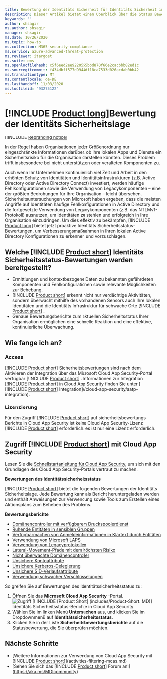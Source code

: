 ```yaml
---
title: Bewertung der Identitäts Sicherheit für Identitäts Sicherheit in Microsoft Defender
description: Dieser Artikel bietet einen Überblick über die Status Bewertungsberichte von Microsoft Defender für Identity Security.
keywords: ''
author: shsagir
ms.author: shsagir
manager: shsagir
ms.date: 10/26/2020
ms.topic: how-to
ms.collection: M365-security-compliance
ms.service: azure-advanced-threat-protection
ms.reviewer: itargoet
ms.suite: ems
ms.openlocfilehash: c5f6eed2ee9220555bbd870f66e2cacbbb82ed1c
ms.sourcegitcommit: f434dbff577d9944df18ca7533d026acdab0bb42
ms.translationtype: MT
ms.contentlocale: de-DE
ms.lasthandoff: 11/03/2020
ms.locfileid: "93275122"
---
```

# <a name="product-longs-identity-security-posture-assessments"></a>[!INCLUDE [Product long](includes/product-long.md)]Bewertung der Identitäts Sicherheitslage

[!INCLUDE [Rebranding notice](includes/rebranding.md)]

In der Regel haben Organisationen jeder Größenordnung nur eingeschränkte Informationen darüber, ob ihre lokalen Apps und Dienste ein Sicherheitsrisiko für die Organisation darstellen könnten. Dieses Problem trifft insbesondere bei nicht unterstützten oder veralteten Komponenten zu.

Auch wenn Ihr Unternehmen kontinuierlich viel Zeit und Arbeit in den erhöhten Schutz von Identitäten und Identitätsinfrastrukturen (z.B. Active Directory oder Active Directory Connect) investiert, werden häufige Fehlkonfigurationen sowie die Verwendung von Legacykomponenten – eine der größten Bedrohungen für Ihre Organisation – leicht übersehen. Sicherheitsuntersuchungen von Microsoft haben ergeben, dass die meisten Angriffe auf Identitäten häufige Fehlkonfigurationen in Active Directory und die fortgesetzte Verwendung von Legacykomponenten (z.B. das NTLMv1-Protokoll) ausnutzen, um Identitäten zu stehlen und erfolgreich in Ihre Organisation einzudringen. Um dies effektiv zu bekämpfen, [!INCLUDE [Product long](includes/product-long.md)] bietet jetzt proaktive Identitäts Sicherheitsstatus-Bewertungen, um Verbesserungsmaßnahmen in Ihren lokalen Active Directory Konfigurationen zu erkennen und vorzuschlagen.

## <a name="what-do-product-short-identity-security-posture-assessments-provide"></a>Welche [!INCLUDE [Product short](includes/product-short.md)] Identitäts Sicherheitsstatus-Bewertungen werden bereitgestellt?

- Ermittlungen und kontextbezogene Daten zu bekannten gefährdeten Komponenten und Fehlkonfigurationen sowie relevante Möglichkeiten zur Behebung.
- [!INCLUDE [Product short](includes/product-short.md)] erkennt nicht nur verdächtige Aktivitäten, sondern überwacht mithilfe des vorhandenen Sensors auch Ihre lokalen Identitäten und die Identitäts Infrastruktur für schwache Orte [!INCLUDE [Product short](includes/product-short.md)] .
- Genaue Bewertungsberichte zum aktuellen Sicherheitsstatus Ihrer Organisation ermöglichen eine schnelle Reaktion und eine effektive, kontinuierliche Überwachung.

## <a name="how-do-i-get-started"></a>Wie fange ich an?

### <a name="access"></a>Access

[!INCLUDE [Product short](includes/product-short.md)] Sicherheitsbewertungen sind nach dem Aktivieren der Integration über das Microsoft Cloud App Security-Portal verfügbar [!INCLUDE [Product short](includes/product-short.md)] . Informationen zur Integration [!INCLUDE [Product short](includes/product-short.md)] in Cloud App Security finden Sie unter [ [!INCLUDE [Product short](includes/product-short.md)] Integration](/cloud-app-security/aatp-integration).

### <a name="licensing"></a>Lizenzierung

Für den Zugriff [!INCLUDE [Product short](includes/product-short.md)] auf sicherheitsbewertungs Berichte in Cloud App Security ist keine Cloud App Security-Lizenz [!INCLUDE [Product short](includes/product-short.md)] erforderlich. es ist nur eine Lizenz erforderlich.

## <a name="access-product-short-using-cloud-app-security"></a>Zugriff [!INCLUDE [Product short](includes/product-short.md)] mit Cloud App Security

Lesen Sie die [Schnellstartanleitung für Cloud App Security](/cloud-app-security/getting-started-with-cloud-app-security), um sich mit den Grundlagen des Cloud App Security-Portals vertraut zu machen.

**Bewertungen des Identitätssicherheitsstatus**

[!INCLUDE [Product short](includes/product-short.md)] bietet die folgenden Bewertungen der Identitäts Sicherheitslage. Jede Bewertung kann als Bericht heruntergeladen werden und enthält Anweisungen zur Verwendung sowie Tools zum Erstellen eines Aktionsplans zum Beheben des Problems.

**Bewertungsberichte**

- [Domänencontroller mit verfügbarem Druckspoolerdienst](cas-isp-print-spooler.md)
- [Ruhende Entitäten in sensiblen Gruppen](cas-isp-dormant-entities.md)
- [Verfügbarmachen von Anmeldeinformationen in Klartext durch Entitäten](cas-isp-clear-text.md)
- [Verwendung von Microsoft LAPS](cas-isp-laps.md)
- [Verwendung von Legacyprotokollen](cas-isp-legacy-protocols.md)
- [Lateral-Movement-Pfade mit dem höchsten Risiko](cas-isp-riskiest-lmp.md)
- [Nicht überwachte Domänencontroller](cas-isp-unmonitored-domain-controller.md)
- [Unsichere Kontoattribute](cas-isp-unsecure-account-attributes.md)
- [Unsichere Kerberos-Delegierung](cas-isp-unconstrained-kerberos.md)
- [Unsichere SID-Verlaufsattribute](cas-isp-unsecure-sid-history-attribute.md)
- [Verwendung schwacher Verschlüsselungen](cas-isp-weak-cipher.md)

So greifen Sie auf Bewertungen des Identitätssicherheitsstatus zu:

1. Öffnen Sie das **Microsoft Cloud App Security** -Portal.
    ![Zugriff [! INCLUDE [Product Short] (includes/Product-Short. MD)] Identitäts Sicherheitsstatus-Berichte in Cloud App Security](media/cas-isp-report-1.png)
1. Wählen Sie im linken Menü **Untersuchen** aus, und klicken Sie im Dropdownmenü auf **Identitätssicherheitsstatus**.
1. Klicken Sie in der Liste **Sicherheitsbewertungsberichte** auf die Statusbewertung, die Sie überprüfen möchten.

## <a name="next-steps"></a>Nächste Schritte

- [Weitere Informationen zur Verwendung von Cloud App Security mit [!INCLUDE [Product short](includes/product-short.md)]](activities-filtering-mcas.md)
- [Sehen Sie sich das [!INCLUDE [Product short](includes/product-short.md)] Forum an!](https://aka.ms/MDIcommunity)
